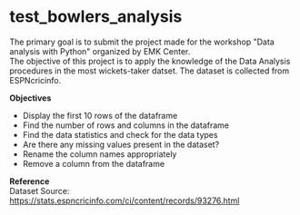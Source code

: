 # test_bowlers_analysis
The primary goal is to submit the project made for the workshop "Data analysis with Python" organized by EMK Center.
<br>The objective of this project is to apply the knowledge of the Data Analysis procedures in the most wickets-taker datset. The dataset is collected from ESPNcricinfo.

__Objectives__
- Display the first 10 rows of the dataframe
- Find the number of rows and columns in the dataframe
- Find the data statistics and check for the data types
- Are there any missing values present in the dataset?
- Rename the column names appropriately
- Remove a column from the dataframe

__Reference__
<br> Dataset Source: https://stats.espncricinfo.com/ci/content/records/93276.html
